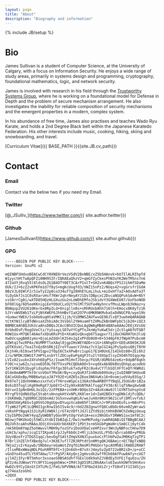 ```yaml
---
layout: page
title: "About"
description: "Biography and information"
---
```

{% include JB/setup %}

Bio
====

James Sullivan is a student of Computer Science, at the University of
Calgary, with a focus on Information Security. He enjoys a wide
range of study areas, primarily in systems design and programming,
cryptography, foundational mathematics, logic, and network security.

James is involved with research in his field through the [Trustworthy
Systems Group](http://tsg.cpsc.ucalgary.ca/), where he is working on a
foundational model for Defense in Depth and the problem of secure
mechanism arrangement. He also investigates the inability for reliable
composition of security mechanisms and the emergent properties in a
modern, complex system. 

In his abundance of free time, James also practises and teaches Wado Ryu
Karate, and holds a 2nd Degree Black belt within the Japanese Karatedo
Federation. His other interests include music, cooking, hiking, skiing
and snowboarding, and travel.

[Curriculum Vitae]({{ BASE_PATH }}{{site.JB.cv_path}})

Contact
======

### Email
Contact via the below two if you need my Email.

### Twitter
[@\_JSulliv\_](https://www.twitter.com/{{ site.author.twitter}})

### Github
[JamesSullivan1](https://www.github.com/{{ site.author.github}})

### GPG

    -----BEGIN PGP PUBLIC KEY BLOCK-----
    Version: GnuPG v2

    mQINBFSHdxoBEACwCdCY0XNE0rVezV5dV2BxNBE/xZ5b5HAnvk+bU7IlALRIhpTd
    W1yyctHtTw8pQFZi0NH9SIF/IQKAEaQhzV2+qmGfZyCkesPhN3uYK2WeTMSns7n6
    472aVYjRvq55l8ldsOLZG1B4OTY0ET3CArPIolT+SHZvnK4BQsYP52JihHfSDaMm
    OUk/IJ+6zZ2vKPKFm1d7f8yS+mgKcUogfd3/VWZ15nPz2/NUqs42+vgGrsfrIGdA
    0BzVJL0IWlF2/S1wTyI2p8co334uf7g28HhEYLmLihuL+miOxHf7aZ+AOsAdfa3T
    tLOyGkfJs1C0sRXarvHsf7KWr2qhrNeyAYJ1DslDBpcxC2DvcaNGQPukSAvW+N5Y
    vsS0rrCg0i/wXTD85HQzHLGXuzUu2nLeWDhEMfoJSkidvY3GXWeEU07/UxFboNOD
    bFO8lGg/6D5eeKKnigiEeYObUCLxO2tYGlMlTSUfa4NyhncvfMsuLWpnb3kNaz+y
    BbNqsp2VU261OKerGx8RpILd+Oniglln0x+sRhRUxbAhh716lh+EHocx8K8yTz1K
    SJYrxWVEWb1TsLPjNtKWEF6JhhHBvfIaX2O7Pc6MKRNKMvbaSxD4NUCP8/wye19k
    +GumwcYWEX/SsbOe6uqHtaVMKC1jjb/ViDMWSZAUfwvGE96JlsQf3uwhmQARAQAB
    tCtKYW1lcyBTdWxsaXZhbiA8c3VsbGl2YW4uamFtZXMuZkBnbWFpbC5jb20+iQI3
    BBMBCAAhBQJUh3caAhsDBQsJCAcCBhUICQoLAgQWAgMBAh4BAheAAAoJEOjXVsGU
    OrbbdOsP/RogGVeCtz/YySsayLSO7wYYCgPToJknWyYuKwE5drjZcSlqA6fUTGBf
    R0W1Us+M7QKl46AefxXDuKRsPtD+XXaKGvQkvqb6TSaqpxr71jdoCHGRH7Un3lsQ
    XwbVcspgBA01yms+QjaLmZddnlK354x2gIxPFdb0U0+8+5340pF0JTWpH7Pubcm0
    QZWtq1fwzRPAx/WiMMFTleXAql0jgpIHsWEYADDrn1G+i6Nhg6VrGEEuK865KJU8
    yDTKXskC/Tea1TnQz8hSRKjEZroYfuwocYJVdaz7cVJpCGI4qJPs5pdosQ0jT8YH
    CKjh4k/8I8swt5PVIqpv2f0pI6C5xXPwBrc1upG17E1H0UnEJ14IkOz80+ZEi6h2
    Z/u/NPDKJDWUIfJHPYLosbYtlZDCuyEwPg4gPJtuIlYdXGpIlsyZXO4hfOIqqcHp
    LVIx82iuuknZ4Yxh6EgPSz/Iswm7R1HnTJ5ecp/FGSR/dGMb54ze6z+8dpBF8qkh
    PJ0C+xjw6Zs/uineEO59Lf07TVxsPkCQDbAOO+5+vqdXxAb9DkRUsQhhpLqcodkU
    3xY1KWiDh1bygFidsphm/F6fgx3OlukTxdyFR2c0u4vCY7lbSQlXFTCeQTrKWRdi
    Qlde0eAWMPTkt9rsnVOoY7MxGKrBy+cxyQoR3f2nN0ob09XokyjIuQINBFSHdxoB
    EACoGkDxBp/M8B6wtpLoJA7Y92E+LHZK5sZ6oe3N6VwKs16+0vomjudV4y83Sq/J
    Dk97e7j1QnhHmWwszxxYuCvTYHroxWSpCx136Ash9wARB9YfYBqSLJ5UGvBriB2a
    Bs6iD3fogliKg09eRgX7JpbEYI+Z1y9Xx8GNTKAlfsqgCFV30/AllqTSNeqXwSmB
    OdrunIIpNn8HUL3o1Q1/2zFPEBA+inXHKrBOQo3Z+4AsKsWw9JllGYNT5ohspVs8
    RYrgF5tQdNXd5pC5tabtsHnngkHtVxNPLXK0lm+1d+ZaH2BEkYsgDNkCdjFcQDb/
    r2kK0mQL7qO8ROC2QSbnAd/3o5xnvwXqKLR/weJu48n9KUt9621csFjDMlvvfxbJ
    03D856KyREGvIg05VGJ0gUUpvDYuqzXca8m05FlSR8CnJr9Pz8nOEotLs+N8nPYs
    flyW62fyMl1LQMHIIgcRnwIb5I5v4c9/rOd2Z0ZgnwtFQ8Cu0bDc66vm0ZyWrawS
    skKohPtNgq41S3iXyR1VW0kljrGT4zVDftJdJl1ZYd9ibjtHhkBVWChZeNqiOeuq
    CSyIbPDo2mKY4yqZybWDBTyOav9PytOgrVah1A+esxINhUGvY3RWWS1ox1mf8C2c
    NEowjf9KUkoQj55WCLXtdbIIbBIqLI/DwJ/meMKPudg/zwARAQABiQIfBBgBCAAJ
    BQJUh3caAhsMAAoJEOjXVsGUOrbbX6EP/1PDt3s+m5kGbPgWaN+iSm8CCj6ytC4k
    /mk5KOm8YmpZ5ohWwvvlM0H9yfozGYx1DoUVDaCveHP2xvr3Wn3yNBFoctHnw7D9
    uUkCb/xphu/zcqI17IKpo61rpJJyFbbOc2+MljLb3mzUL/PVD/q5rcab8O+yPRGb
    3UyVBzefr2TDG5IqqC/bevDgfSAttZHqVXXN3lpuxkoCcPlhbPw2wJM0KqTzgTP1
    R7Brl1hZElhfXBedg7ul+3KXE7uflTZRJRPtdtSnHMtgQKJ6BAmjc+ECTBpTxNBQ
    7Wja2jsIrKaywb/SNbbeyreGaWotZVqfOiRmoMlPHGGnrtpcAhMhBilRADE2RHAT
    /IlseM8xWWaqNDLPGohRMT0fC+3jDn6Gh+B7xXrJ4mySvZp0722eBR2iD+/p+oCC
    vGnDYo45udTLY59TAbw/l7rPg5P/AXyQnj2gHvsdk2wffRIk60AfPuw8Afy+cUG7
    yjlHZjIFyrBT5mhor3xsoaoS0BSASdhf7GExlUdk9ahZJVBdEy5VFEjTquOzu/ZU
    qP2z4oJUWowtYYc0FY3ieggmSWac+IM4t3gDISR12BkAAxloEIwukkUWfkSHnKxv
    HwDZc9YCyIAsGtIXTLMcI/FmS/bPV9Nd/AtT3FNa243diZrj+TS8nF1Y1I3dSjys
    qJ74ea3zoGhG
    =2QXX
    -----END PGP PUBLIC KEY BLOCK-----

